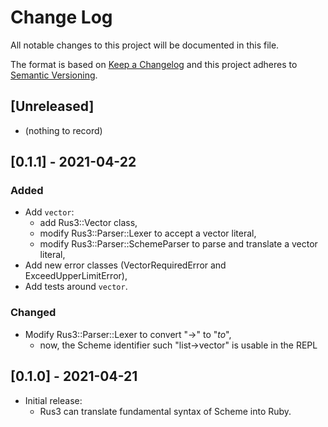 # Change Log
All notable changes to this project will be documented in this file.

The format is based on [Keep a Changelog](https://keepachangelog.com/)
and this project adheres to [Semantic Versioning](https://semver.org/).

## [Unreleased]
- (nothing to record)

## [0.1.1] - 2021-04-22
### Added
- Add `vector`:
  - add Rus3::Vector class,
  - modify Rus3::Parser::Lexer to accept a vector literal,
  - modify Rus3::Parser::SchemeParser to parse and translate a vector
    literal,
- Add new error classes (VectorRequiredError and ExceedUpperLimitError),
- Add tests around `vector`.

### Changed
- Modify Rus3::Parser::Lexer to convert "->" to "_to_",
  - now, the Scheme identifier such "list->vector" is usable in the
    REPL

## [0.1.0] - 2021-04-21
- Initial release:
  - Rus3 can translate fundamental syntax of Scheme into Ruby.
